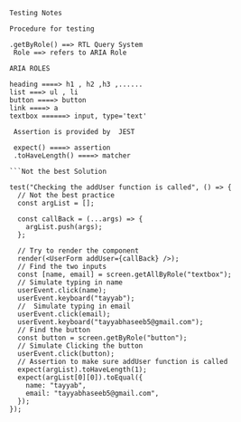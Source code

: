 ```
Testing Notes
```

```
Procedure for testing
```

````
.getByRole() ==> RTL Query System
 Role ==> refers to ARIA Role

ARIA ROLES

heading ====> h1 , h2 ,h3 ,......
list ===> ul , li
button ====> button
link ====> a
textbox ======> input, type='text'

 Assertion is provided by  JEST

 expect() ====> assertion
 .toHaveLength() ====> matcher

```Not the best Solution

test("Checking the addUser function is called", () => {
  // Not the best practice
  const argList = [];

  const callBack = (...args) => {
    argList.push(args);
  };

  // Try to render the component
  render(<UserForm addUser={callBack} />);
  // Find the two inputs
  const [name, email] = screen.getAllByRole("textbox");
  // Simulate typing in name
  userEvent.click(name);
  userEvent.keyboard("tayyab");
  //  Simulate typing in email
  userEvent.click(email);
  userEvent.keyboard("tayyabhaseeb5@gmail.com");
  // Find the button
  const button = screen.getByRole("button");
  // Simulate Clicking the button
  userEvent.click(button);
  // Assertion to make sure addUser function is called
  expect(argList).toHaveLength(1);
  expect(argList[0][0]).toEqual({
    name: "tayyab",
    email: "tayyabhaseeb5@gmail.com",
  });
});

````
